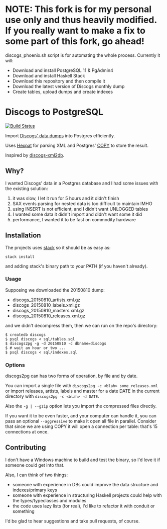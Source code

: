 # NOTE: This fork is for my personal use only and thus heavily modified. If you really want to make a fix to some part of this fork, go ahead!

discogs_phoenix.sh script is for automating the whole process. Currently it will:
* Download and install PostgreSQL 11 & PgAdmin4
* Download and install Haskell Stack
* Download this repository and then compile it
* Download the latest version of Discogs monthly dump
* Create tables, upload dumps and create indexes

Discogs to PostgreSQL
=====================

[![Build Status](https://travis-ci.org/alvare/discogs2pg.svg?branch=master)](https://travis-ci.org/alvare/discogs2pg)

Import [Discogs' data dumps](http://www.discogs.com/data/) into Postgres efficiently.

Uses [Hexpat](http://hackage.haskell.org/package/hexpat) for parsing XML
and Postgres' [COPY](http://www.postgresql.org/docs/9.4/static/sql-copy.html) to store the result.

Inspired by [discogs-xml2db](https://github.com/philipmat/discogs-xml2db).

## Why?

I wanted Discogs' data in a Postgres database and I had some issues with the existing solution:

1. it was slow, I let it run for 5 hours and it didn't finish
2. SAX events parsing for nested data is too difficult to maintain IMHO
3. using INSERT is not efficient, and I didn't want UNLOGGED tables
4. I wanted some data it didn't import and didn't want some it did
5. performance, I wanted it to be fast on commodity hardware

## Installation

The projects uses [stack](https://github.com/commercialhaskell/stack) so it should be as easy as:

```
stack install
```

and adding stack's binary path to your PATH (if you haven't already).

### Usage

Supposing we downloaded the 20150810 dump:

* discogs_20150810_artists.xml.gz
* discogs_20150810_labels.xml.gz
* discogs_20150810_masters.xml.gz
* discogs_20150810_releases.xml.gz

and we didn't decompress them, then we can run on the repo's directory:

```
$ createdb discogs
$ psql discogs < sql/tables.sql
$ discogs2pg -g -d 20150810 -c dbname=discogs
$ # wait an hour or two ...
$ psql discogs < sql/indexes.sql
```

### Options

discogs2pg can has two forms of operation, by file and by date.

You can import a single file with `discogs2pg -c <blah> some_releases.xml` or
import releases, artists, labels and master for a date DATE
in the current directory with `discogs2pg -c <blah> -d DATE`.

Also the `-g | --gzip` option lets you import the compressed files directly.

If you want it to be even faster, and your computer can handle it, you can pass an optional `--aggressive`
to make it open all file in parallel. Consider that since we are using COPY it will open a
connection per table: that's 15 connections at once.

## Contributing

I don't have a Windows machine to build and test the binary, so I'd love it if someone could get into that.

Also, I can think of two things:

* someone with experience in DBs could improve the data structure and indexes/primary keys
* someone with experience in structuring Haskell projects could help with the types/typeclasses and modules
* the code uses lazy lists (for real), I'd like to refactor it with conduit or something

I'd be glad to hear suggestions and take pull requests, of course.
